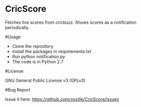 # CricScore

Fetches live scores from cricbuzz.
Shows scores as a notification periodically.

#Usage

* Clone the repository
* Install the packages in requirements.txt
* Run python notification.py
* The code is in Python 2.7

#License

GNU General Public License v3 (GPLv3)

#Bug Report

Issue it here: https://github.com/vozille/CricScore/issues

